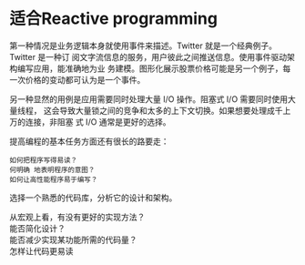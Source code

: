 # 适合Reactive programming

第一种情况是业务逻辑本身就使用事件来描述。Twitter 就是一个经典例子。Twitter 是一种订 阅文字流信息的服务，用户彼此之间推送信息。使用事件驱动架构编写应用，能准确地为业 务建模。图形化展示股票价格可能是另一个例子，每一次价格的变动都可认为是一个事件。

另一种显然的用例是应用需要同时处理大量 I/O 操作。阻塞式 I/O 需要同时使用大量线程， 这会导致大量锁之间的竞争和太多的上下文切换。如果想要处理成千上万的连接，非阻塞 式 I/O 通常是更好的选择。


提高编程的基本任务方面还有很长的路要走：

	如何把程序写得易读？
	何明确 地表明程序的意图？
	如何让高性能程序易于编写？
	
	
选择一个熟悉的代码库，分析它的设计和架构。

从宏观上看，有没有更好的实现方法？  
 能否简化设计？  
 能否减少实现某功能所需的代码量？  
 怎样让代码更易读	